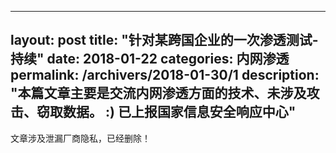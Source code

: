  ---
layout: post
title:  "针对某跨国企业的一次渗透测试-持续"
date:   2018-01-22
categories: 内网渗透
permalink: /archivers/2018-01-30/1
description: "本篇文章主要是交流内网渗透方面的技术、未涉及攻击、窃取数据。 :) 已上报国家信息安全响应中心"
 ---

文章涉及泄漏厂商隐私，已经删除！
